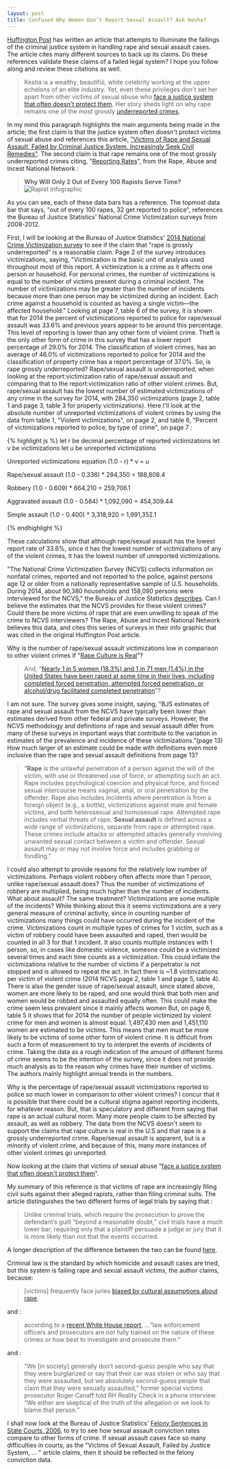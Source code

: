 ```yaml
---
layout: post
title: Confused Why Women Don’t Report Sexual Assault? Ask Kesha?
---
```


[Huffington Post](http://www.huffingtonpost.com/entry/kesha-sexual-assault-why-women-dont-come-forward_us_56c77579e4b0928f5a6bcd51)
has written an article that attempts to illuminate the failings of the criminal
justice system in handling rape and sexual assault cases. The article cites many
different sources to back up its claims. Do these references validate these
claims of a failed legal system? I hope you follow along and review these
citations as well.

> Kesha is a wealthy, beautiful, white celebrity working at the upper echelons
> of an elite industry. Yet, even these privileges don't set her apart from
> other victims of sexual abuse who
> [face a justice system that often doesn't protect them](http://rhrealitycheck.org/article/2016/01/08/victims-rape-sexual-assault-failed-criminal-justice-system-increasingly-seek-civil-remedies/).
> Her story sheds light on why rape remains one of the most grossly
> [underreported crimes](https://www.rainn.org/get-information/statistics/reporting-rates).

In my mind this paragraph highlights the main arguments being made in the
article; the first claim is that the justice system often doesn't protect
victims of sexual abuse and references this article,
["Victims of Rape and Sexual Assault, Failed by Criminal Justice System, Increasingly Seek Civil Remedies"](http://rhrealitycheck.org/article/2016/01/08/victims-rape-sexual-assault-failed-criminal-justice-system-increasingly-seek-civil-remedies/).
The second claim is that rape remains one of the most grossly underreported
crimes citing,
"[Reporting Rates](https://www.rainn.org/get-information/statistics/reporting-rates)",
from the Rape, Abuse and Incest National Network :

> **Why Will Only 2 Out of Every 100 Rapists Serve Time?**
> ![Rapist infographic](https://www.rainn.org/files/uploadedFiles/Jailed-rapists%20December%202014.jpg)

As you can see, each of these data bars has a reference. The topmost data bar
that says, "out of every 100 rapes, 32 get reported to police", references the
Bureau of Justice Statistics' National Crime Victimization surveys from
2008-2012.

First, I will be looking at the Bureau of Justice Statistics'
[2014 National Crime Victimization survey](http://www.bjs.gov/content/pub/pdf/cv14.pdf)
to see if the claim that "rape is grossly underreported" is a reasonable claim.
Page 2 of the survey introduces victimizations, saying, "Victimization is the
basic unit of analysis used throughout most of this report. A victimization is a
crime as it affects one person or household. For personal crimes, the number of
victimizations is equal to the number of victims present during a criminal
incident. The number of victimizations may be greater than the number of
incidents because more than one person may be victimized during an incident.
Each crime against a household is counted as having a single victim—the affected
household." Looking at page 7, table 6 of the survey, it is shown that for 2014
the percent of victimizations reported to police for rape/sexual assault was
33.6% and previous years appear to be around this percentage. This level of
reporting is lower than any other form of violent crime. Theft is the only other
form of crime in this survey that has a lower report percentage of 29.0%
for 2014. The classification of violent crimes, has an average of 46.0% of
victimizations reported to police for 2014 and the classification of property
crime has a report percentage of 37.0%. So, is rape grossly underreported?
Rape/sexual assault is underreported, when looking at the report:victimization
ratio of rape/sexual assault and comparing that to the report:victimization
ratio of other violent crimes. But, rape/sexual assault has the lowest number of
estimated victimizations of any crime in the survey for 2014, with 284,350
victimizations (page 2, table 1 and page 3, table 3 for property
victimizations). Here I'll look at the absolute number of unreported
victimizations of violent crimes by using the data from table 1, "Violent
victimizations", on page 2, and table 6, "Percent of victimizations reported to
police, by type of crime", on page 7 :

{% highlight js %}
let r be decimal percentage of reported victimizations
let v be victimizations
let u be unreported victimizations

Unreported victimizations equation
(1.0 - r) * v = u

Rape/sexual assault
(1.0 - 0.336) * 284,350   =   188,808.4 

Robbery
(1.0 - 0.609) * 664,210   =   259,706.1

Aggravated assault
(1.0 - 0.584) * 1,092,090 =   454,309.44

Simple assault
(1.0 - 0.400) * 3,318,920 =   1,991,352.1

{% endhighlight %}

These calculations show that although rape/sexual assault has the lowest report
rate of 33.6%, since it has the lowest number of victimizations of any of the
violent crimes, it has the lowest number of unreported victimizations.

"The National Crime Victimization Survey (NCVS) collects information on nonfatal
crimes, reported and not reported to the police, against persons age 12 or older
from a nationally representative sample of U.S. households. During 2014, about
90,380 households and 158,090 persons were interviewed for the NCVS," the Bureau
of Justice Statistics
[describes](http://www.bjs.gov/index.cfm?ty=pbdetail&iid=5366). Can I believe
the estimates that the NCVS provides for these violent crimes? Could there be
more victims of rape that are even unwilling to speak of the crime to NCVS
interviewers? The Rape, Abuse and Incest National Network believes this data,
and cites this series of surveys in their info graphic that was cited in the
original Huffington Post article. 

Why is the number of rape/sexual assault
victimizations low in comparison to other violent crimes if
"[Rape Culture is Real](http://time.com/40110/rape-culture-is-real/)"?

>And, "[Nearly 1 in 5 women (18.3%) and 1 in 71 men (1.4%) in the United States have been raped at some time in their lives, including completed forced penetration, attempted forced penetration, or alcohol/drug facilitated completed penetration](http://www.cdc.gov/violenceprevention/pdf/nisvs_report2010-a.pdf)"?

I am not sure. The survey gives some insight, saying, "BJS estimates of rape and
sexual assault from the NCVS have typically been lower than estimates derived
from other federal and private surveys. However, the NCVS methodology and
definitions of rape and sexual assault differ from many of these surveys in
important ways that contribute to the variation in estimates of the prevalence
and incidence of these victimizations."(page 13) How much larger of an estimate
could be made with definitions even more inclusive than the rape and sexual
assault definitions from page 13? 

>"**Rape** is the unlawful penetration of a person against the will of the
>victim, with use or threatened use of force, or attempting such an act. Rape
>includes psychological coercion and physical force, and forced sexual
>intercourse means vaginal, anal, or oral penetration by the offender. Rape also
>includes incidents where penetration is from a foreign object (e.g., a bottle),
>victimizations against male and female victims, and both heterosexual and
>homosexual rape. Attempted rape includes verbal threats of rape. **Sexual
>assault** is defined across a wide range of victimizations, separate from rape
>or attempted rape. These crimes include attacks or attempted attacks generally
>involving unwanted sexual contact between a victim and offender. Sexual assault
>may or may not involve force and includes grabbing or fondling."

I could also attempt to provide reasons for the relatively low number of
victimizations. Perhaps violent robbery often affects more than 1 person, unlike
rape/sexual assault does? Thus the number of victimizations of robbery are
multiplied, being much higher than the number of incidents. What about assault?
The same treatment? Victimizations are some multiple of the incidents? While
thinking about this it seems victimizations are a very general measure of
criminal activity, since in counting number of victimizations many things could
have occurred during the incident of the crime. Victimizations count in multiple
types of crimes for 1 victim, such as a victim of robbery could have been
assaulted and raped, then would be counted in all 3 for that 1 incident. It also
counts multiple instances with 1 person, so, in cases like domestic violence,
someone could be a victimized several times and each time counts as a
victimization. This could inflate the victimizations relative to the number of
victims if a perpetrator is not stopped and is allowed to repeat the act. In
fact there is ~1.8 victimizations per victim of violent crime (2014 NCVS page 2,
table 1 and page 5, table 4). There is also the gender issue of rape/sexual
assault, since stated above, women are more likely to be raped, and one would
think that both men and women would be robbed and assaulted equally often.
This could make the crime seem less prevalent since it mainly affects women But,
on page 6, table 5 it shows that for 2014 the number of people victimized
by violent crime for men and women is almost equal. 1,497,430 men and 1,451,110
women are estimated to be victims. This means that men must be more likely to be
victims of some other form of violent crime. It is difficult from such a form of
measurement to try to interpret the events of incidents of crime. Taking the
data as a rough indication of the amount of different forms of crime seems to be
the intention of the survey, since it does not provide much analysis as to the
reason why crimes have their number of victims. The authors mainly highlight
annual trends in the numbers.

Why is the percentage of rape/sexual assault victimizations reported to police
so much lower in comparison to other violent crimes? I concur that it is
possible that there could be a cultural stigma against reporting incidents, for
whatever reason. But, that is speculatory and different from saying that rape is
an actual cultural norm. Many more people claim to be affected by assault, as
well as robbery. The data from the NCVS doesn't seem to support the claims that
rape culture is real in the U.S and that rape is a grossly underreported crime.
Rape/sexual assault is apparent, but is a minority of violent crime, and
because of this, many more instances of other violent crimes go unreported.

Now looking at the claim that victims of sexual abuse
"[face a justice system that often doesn't protect them](http://rhrealitycheck.org/article/2016/01/08/victims-rape-sexual-assault-failed-criminal-justice-system-increasingly-seek-civil-remedies/)".

My summary of this reference is that victims of rape are increasingly filing
civil suits against their alleged rapists, rather than filing criminal suits.
The article distinguishes the two different forms of legal trials by saying that
:

>Unlike criminal trials, which require the prosecution to prove the defendant’s
>guilt “beyond a reasonable doubt,” civil trials have a much lower bar,
>requiring only that a plaintiff persuade a judge or jury that it is more likely
>than not that the events occurred.

A longer description of the difference between the two can be found
[here](http://www.cscja-acjcs.ca/criminal_civil_law-en.asp?l=4). 

Criminal law is the standard by which homicide and assault cases are
tried, but this system is failing rape and sexual assault victims, the author
claims, because:

> [victims] frequently face juries
> [biased by cultural assumptions about rape](http://www.aequitasresource.org/EducatingJuriesInSexualAssaultCasesPart1.pdf).

and :

> according to a
> [recent White House report](https://www.whitehouse.gov/sites/default/files/docs/sexual_assault_report_1-21-14.pdf#page=9),
> ...“law enforcement officers and prosecutors are not fully trained on the
> nature of these crimes or how best to investigate and prosecute them.”

and :

>“We [in society] generally don’t second-guess people who say that they were
>burglarized or say that their car was stolen or who say that they were
>assaulted, but we absolutely second-guess people that claim that they were
>sexually assaulted,” former special victims prosecutor Roger Canaff told RH
>Reality Check in a phone interview. “We either are skeptical of the truth of
>the allegation or we look to blame that person.”

I shall now look at the Bureau of Justice Statistics'
[Felony Sentences in State Courts, 2006](http://www.bjs.gov/content/pub/pdf/fssc06st.pdf),
to try to see how sexual assault conviction rates compare to other forms of
crime. If sexual assault cases face so many difficulties in courts, as the
"Victims of Sexual Assault, Failed by Justice System, ... " article claims, then
it should be reflected in the felony conviction data.
